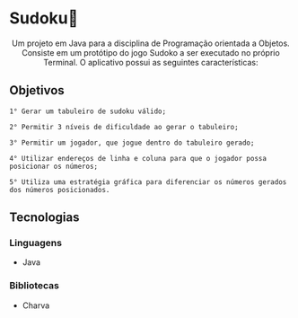 # Sudoku🚀 

<p align="center">Um projeto em Java para a disciplina de Programação orientada a Objetos. Consiste em um protótipo do jogo Sudoko a ser executado no próprio Terminal. O aplicativo possui as seguintes características:
</p>

## Objetivos
```
1° Gerar um tabuleiro de sudoku válido;
```

```
2° Permitir 3 níveis de dificuldade ao gerar o tabuleiro;
```

```
3° Permitir um jogador, que jogue dentro do tabuleiro gerado;
```

```
4° Utilizar endereços de linha e coluna para que o jogador possa posicionar os números;
```

```
5° Utiliza uma estratégia gráfica para diferenciar os números gerados dos números posicionados.
```

## Tecnologias 

### Linguagens

- Java

### Bibliotecas

- Charva

